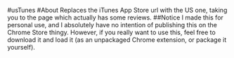 #usTunes
#About
Replaces the iTunes App Store url with the US one, taking you to the page which actually has some reviews.
##Notice
I made this for personal use, and I absolutely have no intention of publishing this on the Chrome Store thingy. However, if you really want to use this, feel free to download it and load it (as an unpackaged Chrome extension, or package it yourself).